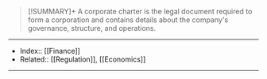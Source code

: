 > [!SUMMARY]+
> A corporate charter is the legal document required to form a corporation and contains details about the company's governance, structure, and operations.



---
- Index:: [[Finance]]
- Related:: [[Regulation]], [[Economics]]
---